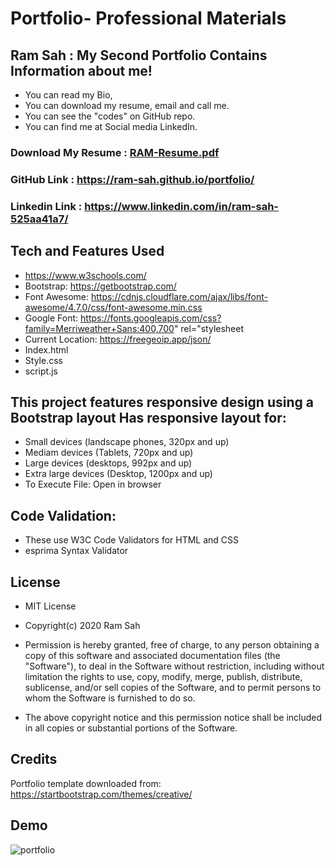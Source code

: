 # Portfolio- Professional Materials

##  Ram Sah : My Second Portfolio Contains Information about me!
* You can read my Bio, 
* You can download my resume, email and call me.
* You can see the "codes" on GitHub repo.
* You can find me at Social media LinkedIn.
###  Download My Resume : [RAM-Resume.pdf](https://github.com/ram-sah/portfolio/files/4944504/RAM-Resume.pdf) 
###  GitHub Link : https://ram-sah.github.io/portfolio/
###  Linkedin Link : https://www.linkedin.com/in/ram-sah-525aa41a7/

## Tech and Features Used
* https://www.w3schools.com/
* Bootstrap: https://getbootstrap.com/
* Font Awesome: https://cdnjs.cloudflare.com/ajax/libs/font-awesome/4.7.0/css/font-awesome.min.css
* Google Font: https://fonts.googleapis.com/css?family=Merriweather+Sans:400,700" rel="stylesheet
* Current Location: https://freegeoip.app/json/
* Index.html
* Style.css
* script.js

## This project features responsive design using a Bootstrap layout Has responsive layout for:
* Small devices (landscape phones, 320px and up) 
* Mediam devices (Tablets, 720px and up)
* Large devices (desktops, 992px and up)
* Extra large devices (Desktop, 1200px and up)
* To Execute File: Open in browser

## Code Validation:
* These use W3C Code Validators for HTML and CSS
* esprima Syntax Validator 

## License
* MIT License
* Copyright(c) 2020 Ram Sah

* Permission is hereby granted, free of charge, to any person obtaining a copy of this software and associated documentation files (the "Software"), to deal in the Software without restriction, including without limitation the rights to use, copy, modify, merge, publish, distribute, sublicense, and/or sell copies of the Software, and to permit persons to whom the Software is furnished to do so.
* The above copyright notice and this permission notice shall be included in all copies or substantial portions of the Software.

## Credits
Portfolio template downloaded from: https://startbootstrap.com/themes/creative/

## Demo 
   ![portfolio](https://user-images.githubusercontent.com/64625123/87870659-40e17f80-c978-11ea-8a3d-730c0b072cdd.gif)
 